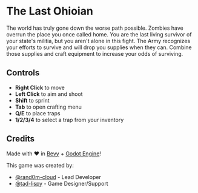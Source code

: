 # The Last Ohioian

The world has truly gone down the worse path possible. Zombies have overrun the place you once called home. You are the last living survivor of your state's militia, but you aren't alone in this fight. The Army recognizes your efforts to survive and will drop you supplies when they can. Combine those supplies and craft equipment to increase your odds of surviving.

## Controls
  - **Right Click** to move
  - **Left Click** to aim and shoot
  - **Shift** to sprint
  - **Tab** to open crafting menu
  - **Q/E** to place traps
  - **1/2/3/4** to select a trap from your inventory

## Credits
Made with ❤️ in [Bevy](https://bevyengine.org) + [Godot Engine](https://godotengine.org)!

This game was created by:

- [@rand0m-cloud](https://github.com/rand0m-cloud) - Lead Developer
- [@tad-lispy](https://github.com/tad-lispy) - Game Designer/Support
